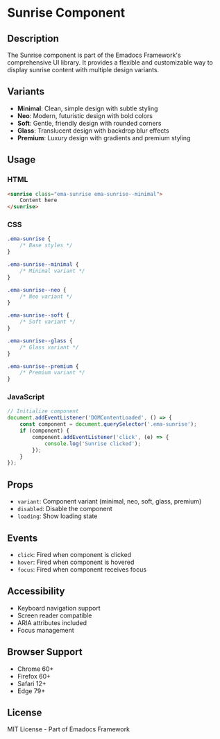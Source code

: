 # Sunrise Component

## Description
The Sunrise component is part of the Emadocs Framework's comprehensive UI library. It provides a flexible and customizable way to display sunrise content with multiple design variants.

## Variants
- **Minimal**: Clean, simple design with subtle styling
- **Neo**: Modern, futuristic design with bold colors
- **Soft**: Gentle, friendly design with rounded corners
- **Glass**: Translucent design with backdrop blur effects
- **Premium**: Luxury design with gradients and premium styling

## Usage

### HTML
```html
<sunrise class="ema-sunrise ema-sunrise--minimal">
    Content here
</sunrise>
```

### CSS
```css
.ema-sunrise {
    /* Base styles */
}

.ema-sunrise--minimal {
    /* Minimal variant */
}

.ema-sunrise--neo {
    /* Neo variant */
}

.ema-sunrise--soft {
    /* Soft variant */
}

.ema-sunrise--glass {
    /* Glass variant */
}

.ema-sunrise--premium {
    /* Premium variant */
}
```

### JavaScript
```javascript
// Initialize component
document.addEventListener('DOMContentLoaded', () => {
    const component = document.querySelector('.ema-sunrise');
    if (component) {
        component.addEventListener('click', (e) => {
            console.log('Sunrise clicked');
        });
    }
});
```

## Props
- `variant`: Component variant (minimal, neo, soft, glass, premium)
- `disabled`: Disable the component
- `loading`: Show loading state

## Events
- `click`: Fired when component is clicked
- `hover`: Fired when component is hovered
- `focus`: Fired when component receives focus

## Accessibility
- Keyboard navigation support
- Screen reader compatible
- ARIA attributes included
- Focus management

## Browser Support
- Chrome 60+
- Firefox 60+
- Safari 12+
- Edge 79+

## License
MIT License - Part of Emadocs Framework
